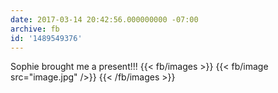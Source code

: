 ```yaml
---
date: 2017-03-14 20:42:56.000000000 -07:00
archive: fb
id: '1489549376'
---
```


Sophie brought me a present!!!
{{< fb/images >}}
{{< fb/image src="image.jpg" />}}
{{< /fb/images >}}
